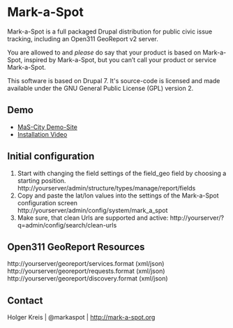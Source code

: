 # Mark-a-Spot

Mark-a-Spot is a full packaged Drupal distribution for public civic issue tracking, including an Open311 GeoReport v2 server.

You are allowed to and *please* do say that your product is based on Mark-a-Spot, inspired by Mark-a-Spot, but you can’t call your product or service Mark-a-Spot. 

This software is based on Drupal 7. 
It's source-code is licensed and made available under the GNU General Public License (GPL) version 2. 

## Demo
* [MaS-City Demo-Site](http://mas-city.com)
* [Installation Video](https://vimeo.com/43443940)

## Initial configuration

1. Start with changing the field settings of the field_geo field by choosing a starting position.
http://yourserver/admin/structure/types/manage/report/fields
2. Copy and paste the lat/lon values into the settings of the Mark-a-Spot configuration screen
http://yourserver/admin/config/system/mark_a_spot
3. Make sure, that clean Urls are supported and active: http://yourserver/?q=admin/config/search/clean-urls

## Open311 GeoReport Resources 

http://yourserver/georeport/services.format (xml/json)
http://yourserver/georeport/requests.format (xml/json)
http://yourserver/georeport/discovery.format (xml/json)

## Contact
Holger Kreis | @markaspot | http://mark-a-spot.org